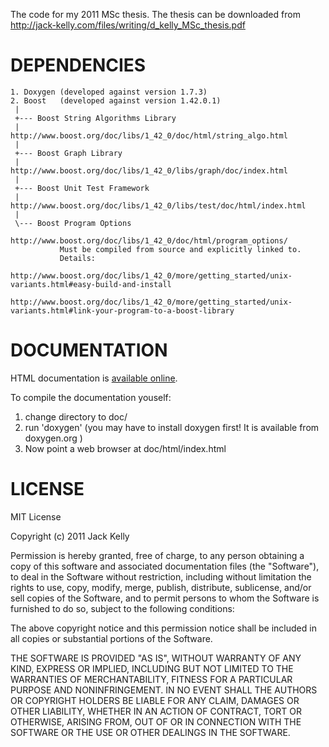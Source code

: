 The code for my 2011 MSc thesis.  The thesis can be downloaded from http://jack-kelly.com/files/writing/d_kelly_MSc_thesis.pdf

#   DEPENDENCIES

```
1. Doxygen (developed against version 1.7.3)
2. Boost   (developed against version 1.42.0.1)
 | 
 +--- Boost String Algorithms Library
 |        http://www.boost.org/doc/libs/1_42_0/doc/html/string_algo.html
 |        
 +--- Boost Graph Library
 |        http://www.boost.org/doc/libs/1_42_0/libs/graph/doc/index.html
 |         
 +--- Boost Unit Test Framework
 |         http://www.boost.org/doc/libs/1_42_0/libs/test/doc/html/index.html
 |         
 \--- Boost Program Options
           http://www.boost.org/doc/libs/1_42_0/doc/html/program_options/
           Must be compiled from source and explicitly linked to.
           Details:
              http://www.boost.org/doc/libs/1_42_0/more/getting_started/unix-variants.html#easy-build-and-install
              http://www.boost.org/doc/libs/1_42_0/more/getting_started/unix-variants.html#link-your-program-to-a-boost-library
```


#   DOCUMENTATION

HTML documentation is [available online](http://jackkelly.github.io/disaggregation_MSc_code/annotated.html).

To compile the documentation youself:

1. change directory to doc/
2. run 'doxygen' (you may have to install doxygen first! It is available from doxygen.org )
3. Now point a web browser at doc/html/index.html 


# LICENSE

MIT License

Copyright (c) 2011 Jack Kelly

Permission is hereby granted, free of charge, to any person obtaining a copy of this software and associated documentation files (the "Software"), to deal in the Software without restriction, including without limitation the rights to use, copy, modify, merge, publish, distribute, sublicense, and/or sell copies of the Software, and to permit persons to whom the Software is furnished to do so, subject to the following conditions:

The above copyright notice and this permission notice shall be included in all copies or substantial portions of the Software.

THE SOFTWARE IS PROVIDED "AS IS", WITHOUT WARRANTY OF ANY KIND, EXPRESS OR IMPLIED, INCLUDING BUT NOT LIMITED TO THE WARRANTIES OF MERCHANTABILITY, FITNESS FOR A PARTICULAR PURPOSE AND NONINFRINGEMENT. IN NO EVENT SHALL THE AUTHORS OR COPYRIGHT HOLDERS BE LIABLE FOR ANY CLAIM, DAMAGES OR OTHER LIABILITY, WHETHER IN AN ACTION OF CONTRACT, TORT OR OTHERWISE, ARISING FROM, OUT OF OR IN CONNECTION WITH THE SOFTWARE OR THE USE OR OTHER DEALINGS IN THE SOFTWARE.
